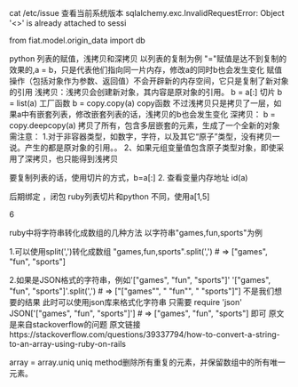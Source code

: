 cat /etc/issue
 查看当前系统版本
sqlalchemy.exc.InvalidRequestError: Object '<>' is already attached to sessi

from fiat.model.origin_data import db

python 列表的赋值，浅拷贝和深拷贝
以列表的复制为例
"="赋值是达不到复制的效果的,a = b，只是代表他们指向同一片内存，修改a的同时b也会发生变化
赋值操作（包括对象作为参数、返回值）不会开辟新的内存空间，它只是复制了新对象的引用
浅拷贝：浅拷贝会创建新对象，其内容是原对象的引用。
b = a[:]  切片
b = list(a) 工厂函数
b = copy.copy(a)  copy函数
不过浅拷贝只是拷贝了一层，如果a中有嵌套列表，修改嵌套列表的话，浅拷贝的b也会发生变化
深拷贝：
b = copy.deepcopy(a)
拷贝了所有，包含多层嵌套的元素，生成了一个全新的对象
需注意：
1.对于非容器类型，如数字，字符，以及其它“原子”类型，没有拷贝一说。产生的都是原对象的引用。。
2、如果元组变量值包含原子类型对象，即使采用了深拷贝，也只能得到浅拷贝


要复制列表的话，使用切片的方式，b=a[:]
2.
查看变量内存地址
id(a)

后期绑定 ，闭包
ruby列表切片和python 不同，使用a[1,5]


6

ruby中将字符串转化成数组的几种方法
以字符串"games,fun,sports"为例

1.可以使用split(',')转化成数组
"games,fun,sports".split(',') # => ["games", "fun", "sports"]

2.如果是JSON格式的字符串，例如'["games", "fun", "sports"]'
'["games", "fun", "sports"]'.split(',') # =>
 ["[\"games\"", " \"fun\"", " \"sports\"]"]
 不是我们想要的结果
 此时可以使用json库来格式化字符串
只需要
require 'json'
JSON['["games", "fun", "sports"]'] # => ["games", "fun", "sports"]
即可
原文是来自stackoverflow的问题
原文链接https://stackoverflow.com/questions/39337794/how-to-convert-a-string-to-an-array-using-ruby-on-rails


array = array.uniq
uniq method删除所有重复的元素，并保留数组中的所有唯一元素。
